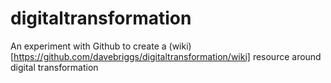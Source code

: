 # digitaltransformation
An experiment with Github to create a (wiki)[https://github.com/davebriggs/digitaltransformation/wiki] resource around digital transformation
